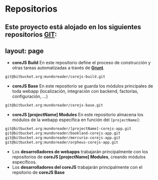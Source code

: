 

Repositorios
============

Este proyecto está alojado en los siguientes repositorios **[GIT](http://git-scm.com/)**:
---
layout: page
---
<meta http-equiv='Content-Type' content='text/html; charset=utf-8' />

* **coreJS Build**
En este repositorio define el proceso de construcción y otras tareas automatizadas a través de **[Grunt](http://gruntjs.com/)**.

```bash
git@bitbucket.org:mundoreader/corejs-build.git
```

* **coreJS Base**
En este repositorio se guarda los módulos principales de toda webapp (localización, integración con backend, factorías, configuración, ...)

```bash
git@bitbucket.org:mundoreader/corejs-base.git
```

* **coreJS [projectName] Modules**
En este repositorio almacena los módulos de la webapp específica en función del `[projectName]`:

```bash
git@bitbucket.org:mundoreader/[projectName]-corejs-app.git
git@bitbucket.org:mundoreader/bookland-corejs-app.git
git@bitbucket.org:mundoreader/mercurio-corejs-app.git
git@bitbucket.org:mundoreader/orpheus-corejs-app.git
```

* Los **desarrolladores de webapps** trabajarán principalmente con los repositorios de **coreJS [projectName] Modules**, creando módulos específicos.
* Los **desarrolladores del coreJS** trabajarán principalmente con el repsitorio de **coreJS Base**

